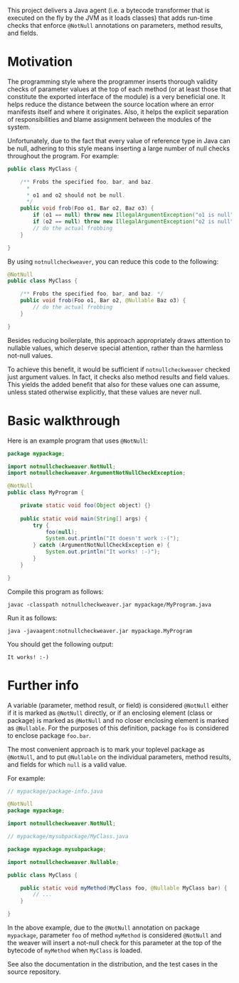 This project delivers a Java agent (i.e. a bytecode transformer that is executed on the fly by the JVM as it loads classes) that adds run-time checks that enforce `@NotNull` annotations on parameters, method results, and fields.

# Motivation #

The programming style where the programmer inserts thorough validity checks of parameter values at the top of each method (or at least those that constitute the exported interface of the module) is a very beneficial one. It helps reduce the distance between the source location where an error manifests itself and where it originates. Also, it helps the explicit separation of responsibilities and blame assignment between the modules of the system.

Unfortunately, due to the fact that every value of reference type in Java can be null, adhering to this style means inserting a large number of null checks throughout the program. For example:

```java
public class MyClass {

    /** Frobs the specified foo, bar, and baz.
      *
      * o1 and o2 should not be null.
      */
    public void frob(Foo o1, Bar o2, Baz o3) {
        if (o1 == null) throw new IllegalArgumentException("o1 is null");
        if (o2 == null) throw new IllegalArgumentException("o2 is null");
        // do the actual frobbing
    }

}
```

By using `notnullcheckweaver`, you can reduce this code to the following:

```java
@NotNull
public class MyClass {

    /** Frobs the specified foo, bar, and baz. */
    public void frob(Foo o1, Bar o2, @Nullable Baz o3) {
        // do the actual frobbing
    }

}
```

Besides reducing boilerplate, this approach appropriately draws attention to nullable values, which deserve special attention, rather than the harmless not-null values.

To achieve this benefit, it would be sufficient if `notnullcheckweaver` checked just argument values. In fact, it checks also method results and field values. This yields the added benefit that also for these values one can assume, unless stated otherwise explicitly, that these values are never null.

# Basic walkthrough #

Here is an example program that uses `@NotNull`:

```java
package mypackage;

import notnullcheckweaver.NotNull;
import notnullcheckweaver.ArgumentNotNullCheckException;

@NotNull
public class MyProgram {

    private static void foo(Object object) {}
    
    public static void main(String[] args) {
        try {
            foo(null);
            System.out.println("It doesn't work :-(");
        } catch (ArgumentNotNullCheckException e) {
            System.out.println("It works! :-)");
        }
    }

}
```

Compile this program as follows:

```
javac -classpath notnullcheckweaver.jar mypackage/MyProgram.java
```

Run it as follows:

```
java -javaagent:notnullcheckweaver.jar mypackage.MyProgram
```

You should get the following output:

```
It works! :-)
```

# Further info #

A variable (parameter, method result, or field) is considered `@NotNull` either if it is marked as `@NotNull` directly, or if an enclosing element (class or package) is marked as `@NotNull` and no closer enclosing element is marked as `@Nullable`. For the purposes of this definition, package `foo` is considered to enclose package `foo.bar`.

The most convenient approach is to mark your toplevel package as `@NotNull`, and to put `@Nullable` on the individual parameters, method results, and fields for which `null` is a valid value.

For example:

```java
// mypackage/package-info.java

@NotNull
package mypackage;

import notnullcheckweaver.NotNull;
```

```java
// mypackage/mysubpackage/MyClass.java

package mypackage.mysubpackage;

import notnullcheckweaver.Nullable;

public class MyClass {

    public static void myMethod(MyClass foo, @Nullable MyClass bar) {
        // ...
    }

}
```

In the above example, due to the `@NotNull` annotation on package `mypackage`, parameter `foo` of method `myMethod` is considered `@NotNull` and the weaver will insert a not-null check for this parameter at the top of the bytecode of `myMethod` when `MyClass` is loaded.

See also the documentation in the distribution, and the test cases in the source repository.
